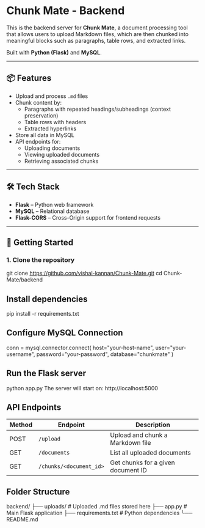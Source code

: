 # Chunk Mate - Backend

This is the backend server for **Chunk Mate**, a document processing tool that allows users to upload Markdown files, which are then chunked into meaningful blocks such as paragraphs, table rows, and extracted links.

Built with **Python (Flask)** and **MySQL**.

---

## 📦 Features

- Upload and process `.md` files
- Chunk content by:
  - Paragraphs with repeated headings/subheadings (context preservation)
  - Table rows with headers
  - Extracted hyperlinks
- Store all data in MySQL
- API endpoints for:
  - Uploading documents
  - Viewing uploaded documents
  - Retrieving associated chunks

---

## 🛠️ Tech Stack

- **Flask** – Python web framework
- **MySQL** – Relational database
- **Flask-CORS** – Cross-Origin support for frontend requests

---

## 🚀 Getting Started

### 1. Clone the repository

git clone https://github.com/vishal-kannan/Chunk-Mate.git
cd Chunk-Mate/backend

## Install dependencies

pip install -r requirements.txt

## Configure MySQL Connection

conn = mysql.connector.connect(
    host="your-host-name",
    user="your-username",
    password="your-password",
    database="chunkmate"
)

## Run the Flask server

python app.py
The server will start on: http://localhost:5000

## API Endpoints

| Method | Endpoint                | Description                        |
| ------ | ----------------------- | ---------------------------------- |
| POST   | `/upload`               | Upload and chunk a Markdown file   |
| GET    | `/documents`            | List all uploaded documents        |
| GET    | `/chunks/<document_id>` | Get chunks for a given document ID |

## Folder Structure

backend/
├── uploads/           # Uploaded .md files stored here
├── app.py             # Main Flask application
├── requirements.txt   # Python dependencies
└── README.md
